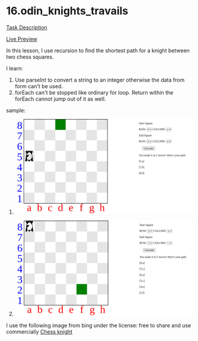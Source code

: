 # 16.odin_knights_travails

[Task Description](https://www.theodinproject.com/lessons/javascript-knights-travails)

[Live Preview](https://maxim55069633.github.io/16.odin_knights_travails/)

In this lesson, I use recursion to find the shortest path for a knight between two chess squares.

I learn:

1. Use parseInt to convert a string to an integer otherwise the data from form can't be used.
2. forEach can't be stopped like ordinary for loop. Return within the forEach cannot jump out of it as well.

sample:

1. ![sample_1](./images/sample_1.png)

2. ![sample_2](./images/sample_2.png)

I use the following image from bing under the license: free to share and use commercially
[Chess knight](https://cn.bing.com/images/search?view=detailV2&ccid=wfNEgHwO&id=973A10C3ECDC25735900938D296366B2A02051B5&thid=OIP.wfNEgHwOYcrV-G9tFzYV7gAAAA&mediaurl=https%3a%2f%2fnewzealandchess.nz%2f2018%2fImages%2fACCLogo.png&exph=299&expw=250&q=knight+chess&simid=608033143185427554&FORM=IRPRST&ck=C2AEB65173B1EC675551A2629F86AD25&selectedIndex=19&qft=+filterui%3aphoto-transparent+filterui%3alicense-L2_L3_L4_L5_L6_L7&ajaxhist=0&ajaxserp=0)
